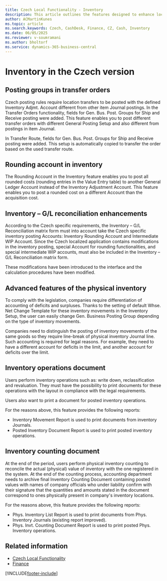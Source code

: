 ```yaml
---
title: Czech Local Functionality - Inventory
description: This article outlines the features designed to enhance local inventory functionality in the Czech version of Business Central.
author: ACMartinKunes
ms.topic: article
ms.search.keywords: Czech, CashDesk, Finance, CZ, Cash, Inventory
ms.date: 06/05/2025
ms.reviewer: v-soumramani
ms.author: bholtorf
ms.service: dynamics-365-business-central
---
```


# Inventory in the Czech version

## Posting groups in transfer orders

Czech posting rules require location transfers to be posted with the defined Inventory Adjmt. Account different from other item Journal postings.
In the Transfer Orders functionality, fields for Gen. Bus. Post. Groups for Ship and Receive posting were added. This feature enables you to post different transfer orders with different General Posting Setup and also different from postings in item Journal.

In Transfer Route, fields for Gen. Bus. Post. Groups for Ship and Receive posting were added. This setup is automatically copied to transfer the order based on the used transfer route.

## Rounding account in inventory

The Rounding Account in the Inventory feature enables you to post all rounded costs (rounding entries in the Value Entry table) to another General Ledger Account instead of the Inventory Adjustment Account. This feature enables you to post a rounded cost on a different Account than the acquisition cost.

## Inventory – G/L reconciliation enhancements

According to the Czech specific requirements, the Inventory – G/L Reconciliation matrix form must into account take the Czech specific inventory posting Accounts: Inventory Rounding Account and Intermediate WIP Account. Since the Czech localized application contains modifications in the inventory posting, special Account for rounding functionalities, and special intermediate WIP accounts, must also be included in the Inventory – G/L Reconciliation matrix form.

These modifications have been introduced to the interface and the calculation procedures have been modified.

## Advanced features of the physical inventory

To comply with the legislation, companies require differentiation of accounting of deficits and surpluses. Thanks to the setting of default Whse. Net Change Template for these inventory movements in the Inventory Setup, the user can easily change Gen. Business Posting Group depending on the type of inventory movements.

Companies need to distinguish the posting of inventory movements of the same goods so they require line-break of physical inventory Journal line. Such accounting is required for legal reasons. For example, they need to have a different account for deficits in the limit, and another account for deficits over the limit.

## Inventory operations document

Users perform inventory operations such as: write down, reclassification and revaluation. They must have the possibility to print documents for these operations with the layout in compliance with the legal requirements.

Users also want to print a document for posted inventory operations.

For the reasons above, this feature provides the following reports:

- Inventory Movement Report is used to print documents from inventory Journals.
- Posted Inventory Document Report is used to print posted inventory operations.

## Inventory counting document

At the end of the period, users perform physical inventory counting to reconcile the actual (physical) value of inventory with the one registered in the system. At the end of the counting process, accounting department needs to archive final Inventory Counting Document containing posted values with names of company officials who under liability confirm with their signature that the quantities and amounts stated in the document correspond to ones physically present in company's inventory locations.

For the reasons above, this feature provides the following reports:

- Phys. Inventory List Report is used to print documents from Phys. Inventory Journals (existing report improved).
- Phys. Invt. Counting Document Report is used to print posted Phys. Inventory operations.

## Related information

- [Czech Local Functionality](czech-local-functionality.md)  
- [Finance](finance.md)

[!INCLUDE[footer-include](../../includes/footer-banner.md)]
